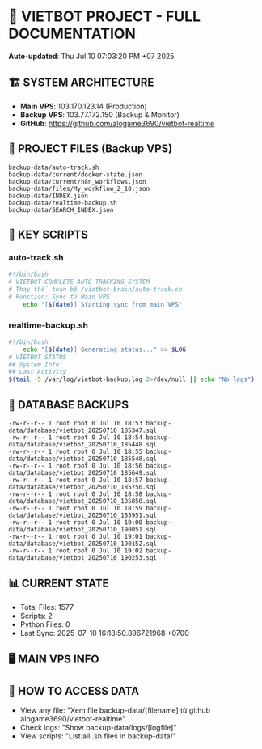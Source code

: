 # 🤖 VIETBOT PROJECT - FULL DOCUMENTATION
**Auto-updated**: Thu Jul 10 07:03:20 PM +07 2025

## 🏗️ SYSTEM ARCHITECTURE
- **Main VPS**: 103.170.123.14 (Production)
- **Backup VPS**: 103.77.172.150 (Backup & Monitor)
- **GitHub**: https://github.com/alogame3690/vietbot-realtime

## 📁 PROJECT FILES (Backup VPS)
```
backup-data/auto-track.sh
backup-data/current/docker-state.json
backup-data/current/n8n_workflows.json
backup-data/files/My_workflow_2_10.json
backup-data/INDEX.json
backup-data/realtime-backup.sh
backup-data/SEARCH_INDEX.json
```

## 🔧 KEY SCRIPTS
### auto-track.sh
```bash
#!/bin/bash
# VIETBOT COMPLETE AUTO TRACKING SYSTEM
# Thay thế toàn bộ /vietbot-brain/auto-track.sh
# Function: Sync từ Main VPS
    echo "[$(date)] Starting sync from main VPS"
```
### realtime-backup.sh
```bash
#!/bin/bash
    echo "[$(date)] Generating status..." >> $LOG
# VIETBOT STATUS
## System Info
## Last Activity
$(tail -5 /var/log/vietbot-backup.log 2>/dev/null || echo "No logs")
```

## 💾 DATABASE BACKUPS
```
-rw-r--r-- 1 root root 0 Jul 10 18:53 backup-data/database/vietbot_20250710_185347.sql
-rw-r--r-- 1 root root 0 Jul 10 18:54 backup-data/database/vietbot_20250710_185448.sql
-rw-r--r-- 1 root root 0 Jul 10 18:55 backup-data/database/vietbot_20250710_185548.sql
-rw-r--r-- 1 root root 0 Jul 10 18:56 backup-data/database/vietbot_20250710_185649.sql
-rw-r--r-- 1 root root 0 Jul 10 18:57 backup-data/database/vietbot_20250710_185750.sql
-rw-r--r-- 1 root root 0 Jul 10 18:58 backup-data/database/vietbot_20250710_185850.sql
-rw-r--r-- 1 root root 0 Jul 10 18:59 backup-data/database/vietbot_20250710_185951.sql
-rw-r--r-- 1 root root 0 Jul 10 19:00 backup-data/database/vietbot_20250710_190051.sql
-rw-r--r-- 1 root root 0 Jul 10 19:01 backup-data/database/vietbot_20250710_190152.sql
-rw-r--r-- 1 root root 0 Jul 10 19:02 backup-data/database/vietbot_20250710_190253.sql
```

## 📊 CURRENT STATE
- Total Files: 1577
- Scripts: 2
- Python Files: 0
- Last Sync: 2025-07-10 16:18:50.896721968 +0700

## 🖥️ MAIN VPS INFO


## 🚨 HOW TO ACCESS DATA
- View any file: "Xem file backup-data/[filename] từ github alogame3690/vietbot-realtime"
- Check logs: "Show backup-data/logs/[logfile]"
- View scripts: "List all .sh files in backup-data/"
